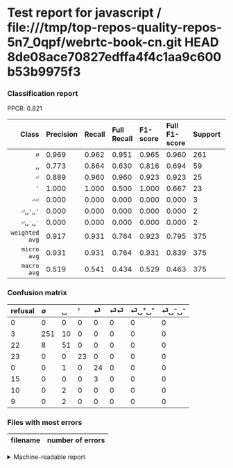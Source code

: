 # Test report for javascript / file:///tmp/top-repos-quality-repos-5n7_0qpf/webrtc-book-cn.git HEAD 8de08ace70827edffa4f4c1aa9c600b53b9975f3

### Classification report

PPCR: 0.821

| Class | Precision | Recall | Full Recall | F1-score | Full F1-score | Support | Full Support | PPCR |
|------:|:----------|:-------|:------------|:---------|:---------|:--------|:-------------|:-----|
| `∅` | 0.969| 0.962| 0.951| 0.965| 0.960| 261| 264| 0.989 |
| `␣` | 0.773| 0.864| 0.630| 0.816| 0.694| 59| 81| 0.728 |
| `⏎` | 0.889| 0.960| 0.960| 0.923| 0.923| 25| 25| 1.000 |
| `'` | 1.000| 1.000| 0.500| 1.000| 0.667| 23| 46| 0.500 |
| `⏎⏎` | 0.000| 0.000| 0.000| 0.000| 0.000| 3| 18| 0.167 |
| `⏎␣⁺␣⁺` | 0.000| 0.000| 0.000| 0.000| 0.000| 2| 12| 0.167 |
| `⏎␣⁻␣⁻` | 0.000| 0.000| 0.000| 0.000| 0.000| 2| 11| 0.182 |
| `weighted avg` | 0.917| 0.931| 0.764| 0.923| 0.795| 375| 457| 0.821 |
| `micro avg` | 0.931| 0.931| 0.764| 0.931| 0.839| 375| 457| 0.821 |
| `macro avg` | 0.519| 0.541| 0.434| 0.529| 0.463| 375| 457| 0.821 |

### Confusion matrix

|refusal|  ∅| ␣| '| ⏎| ⏎⏎| ⏎␣⁺␣⁺| ⏎␣⁻␣⁻| 
|:---|:---|:---|:---|:---|:---|:---|:---|
|0 |0 |0 |0 |0 |0 |0 |0 |
|3 |251 |10 |0 |0 |0 |0 |0 |
|22 |8 |51 |0 |0 |0 |0 |0 |
|23 |0 |0 |23 |0 |0 |0 |0 |
|0 |0 |1 |0 |24 |0 |0 |0 |
|15 |0 |0 |0 |3 |0 |0 |0 |
|10 |0 |2 |0 |0 |0 |0 |0 |
|9 |0 |2 |0 |0 |0 |0 |0 |

### Files with most errors

| filename | number of errors|
|:----:|:-----|

<details>
    <summary>Machine-readable report</summary>
```json
{
  "cl_report": {"\u0027": {"f1-score": 1.0, "precision": 1.0, "recall": 1.0, "support": 23}, "macro avg": {"f1-score": 0.5292087912087912, "precision": 0.5186754472468758, "recall": 0.5408703719165437, "support": 375}, "micro avg": {"f1-score": 0.9306666666666666, "precision": 0.9306666666666666, "recall": 0.9306666666666666, "support": 375}, "weighted avg": {"f1-score": 0.923163487179487, "precision": 0.9166702806702806, "recall": 0.9306666666666666, "support": 375}, "\u2205": {"f1-score": 0.9653846153846153, "precision": 0.9691119691119691, "recall": 0.9616858237547893, "support": 261}, "\u23ce": {"f1-score": 0.923076923076923, "precision": 0.8888888888888888, "recall": 0.96, "support": 25}, "\u23ce\u23ce": {"f1-score": 0.0, "precision": 0.0, "recall": 0.0, "support": 3}, "\u23ce\u2423\u207a\u2423\u207a": {"f1-score": 0.0, "precision": 0.0, "recall": 0.0, "support": 2}, "\u23ce\u2423\u207b\u2423\u207b": {"f1-score": 0.0, "precision": 0.0, "recall": 0.0, "support": 2}, "\u2423": {"f1-score": 0.8159999999999998, "precision": 0.7727272727272727, "recall": 0.864406779661017, "support": 59}},
  "cl_report_full": {"\u0027": {"f1-score": 0.6666666666666666, "precision": 1.0, "recall": 0.5, "support": 46}, "macro avg": {"f1-score": 0.4633525967275528, "precision": 0.5186754472468758, "recall": 0.43434102934102936, "support": 457}, "micro avg": {"f1-score": 0.8389423076923076, "precision": 0.9306666666666666, "recall": 0.7636761487964989, "support": 457}, "weighted avg": {"f1-score": 0.7950706541948906, "precision": 0.8460802869993241, "recall": 0.7636761487964989, "support": 457}, "\u2205": {"f1-score": 0.9598470363288719, "precision": 0.9691119691119691, "recall": 0.9507575757575758, "support": 264}, "\u23ce": {"f1-score": 0.923076923076923, "precision": 0.8888888888888888, "recall": 0.96, "support": 25}, "\u23ce\u23ce": {"f1-score": 0.0, "precision": 0.0, "recall": 0.0, "support": 18}, "\u23ce\u2423\u207a\u2423\u207a": {"f1-score": 0.0, "precision": 0.0, "recall": 0.0, "support": 12}, "\u23ce\u2423\u207b\u2423\u207b": {"f1-score": 0.0, "precision": 0.0, "recall": 0.0, "support": 11}, "\u2423": {"f1-score": 0.6938775510204083, "precision": 0.7727272727272727, "recall": 0.6296296296296297, "support": 81}},
  "ppcr": 0.8205689277899344
}
```
</details>
